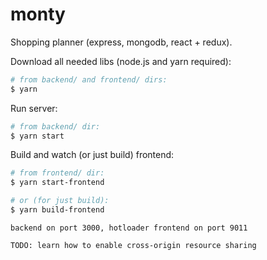 # monty
Shopping planner (express, mongodb, react + redux).

Download all needed libs (node.js and yarn required):
```bash
# from backend/ and frontend/ dirs:
$ yarn
```

Run server:
```bash
# from backend/ dir:
$ yarn start
```

Build and watch (or just build) frontend:
```bash
# from frontend/ dir:
$ yarn start-frontend

# or (for just build):
$ yarn build-frontend
```

`backend on port 3000, hotloader frontend on port 9011`

`TODO: learn how to enable cross-origin resource sharing`
